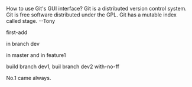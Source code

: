 How to use Git's GUI interface?
Git is a distributed version control system.
Git is free software distributed under the GPL.
Git has a mutable index called stage.
--Tony

first-add

in branch dev

in master and in feature1

build branch dev1, buil branch dev2 with-no-ff

No.1 came always.